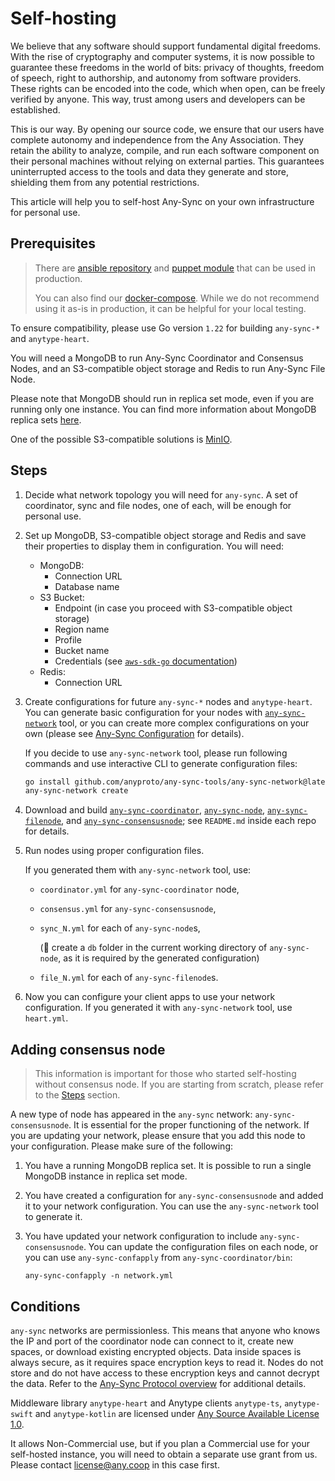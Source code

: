 # Self-hosting

We believe that any software should support fundamental digital freedoms. With the rise of cryptography and computer systems, it is now possible to guarantee these freedoms in the world of bits: privacy of thoughts, freedom of speech, right to authorship, and autonomy from software providers. These rights can be encoded into the code, which when open, can be freely verified by anyone. This way, trust among users and developers can be established.

This is our way. By opening our source code, we ensure that our users have complete autonomy and independence from the Any Association. They retain the ability to analyze, compile, and run each software component on their personal machines without relying on external parties. This guarantees uninterrupted access to the tools and data they generate and store, shielding them from any potential restrictions.

This article will help you to self-host Any-Sync on your own infrastructure for personal use.

## Prerequisites

> There are [ansible repository](https://github.com/anyproto/ansible-anysync) and [puppet module](https://forge.puppetlabs.com/modules/anyproto/anysync/readme) that can be used in production.
>
> You can also find our [docker-compose](https://github.com/anyproto/any-sync-dockercompose). While we do not recommend using it as-is in production, it can be helpful for your local testing.

To ensure compatibility, please use Go version `1.22` for building `any-sync-*` and `anytype-heart`.

You will need a MongoDB to run Any-Sync Coordinator and Consensus Nodes, and an S3-compatible object storage and Redis to run Any-Sync File Node.

Please note that MongoDB should run in replica set mode, even if you are running only one instance. You can find more information about MongoDB replica sets [here](https://docs.mongodb.com/manual/replication/).

One of the possible S3-compatible solutions is [MinIO](https://min.io/docs/minio/linux/operations/install-deploy-manage/deploy-minio-single-node-single-drive.html).

## Steps

1. Decide what network topology you will need for `any-sync`. A set of coordinator, sync and file nodes, one of each, will be enough for personal use.
2. Set up MongoDB, S3-compatible object storage and Redis and save their properties to display them in configuration. You will need:
   * MongoDB:
     * Connection URL
     * Database name
   * S3 Bucket:
     * Endpoint (in case you proceed with S3-compatible object storage)
     * Region name
     * Profile
     * Bucket name
     * Credentials (see [`aws-sdk-go` documentation](https://pkg.go.dev/github.com/aws/aws-sdk-go#readme-configuring-credentials))
   * Redis:
     * Connection URL
3.  Create configurations for future `any-sync-*` nodes and `anytype-heart`.\
    You can generate basic configuration for your nodes with [`any-sync-network`](https://github.com/anyproto/any-sync-tools/tree/main/any-sync-network) tool, or you can create more complex configurations on your own (please see [Any-Sync Configuration](../any-sync/configuration.md "mention") for details).

    If you decide to use `any-sync-network` tool, please run following commands and use interactive CLI to generate configuration files:

    ```bash
    go install github.com/anyproto/any-sync-tools/any-sync-network@latest
    any-sync-network create
    ```

4. Download and build [`any-sync-coordinator`](https://github.com/anyproto/any-sync-coordinator), [`any-sync-node`](https://github.com/anyproto/any-sync-node), [`any-sync-filenode`](https://github.com/anyproto/any-sync-filenode), and [`any-sync-consensusnode`](https://github.com/anyproto/any-sync-consensusnode); see `README.md` inside each repo for details.
5. Run nodes using proper configuration files. 

    If you generated them with `any-sync-network` tool, use:
   * `coordinator.yml` for `any-sync-coordinator` node,
   * `consensus.yml` for `any-sync-consensusnode`,
   * `sync_N.yml` for each of `any-sync-node`s, 
   
      (🚨 create a `db` folder in the current working directory of `any-sync-node`, as it is required by the generated configuration)
   * `file_N.yml` for each of `any-sync-filenode`s.
6. Now you can configure your client apps to use your network configuration. If you generated it with `any-sync-network` tool, use `heart.yml`.

## Adding consensus node

> This information is important for those who started self-hosting without consensus node. If you are starting from scratch, please refer to the [Steps](#steps) section.

A new type of node has appeared in the `any-sync` network: `any-sync-consensusnode`. It is essential for the proper functioning of the network. If you are updating your network, please ensure that you add this node to your configuration. Please make sure of the following:

1. You have a running MongoDB replica set. It is possible to run a single MongoDB instance in replica set mode.
2. You have created a configuration for `any-sync-consensusnode` and added it to your network configuration. You can use the `any-sync-network` tool to generate it.
3. You have updated your network configuration to include `any-sync-consensusnode`. You can update the configuration files on each node, or you can use `any-sync-confapply` from `any-sync-coordinator/bin`:

    ```
    any-sync-confapply -n network.yml
    ```


## Conditions

`any-sync` networks are permissionless. This means that anyone who knows the IP and port of the coordinator node can connect to it, create new spaces, or download existing encrypted objects. Data inside spaces is always secure, as it requires space encryption keys to read it. Nodes do not store and do not have access to these encryption keys and cannot decrypt the data. Refer to the [Any-Sync Protocol overview](../any-sync/overview.md "mention") for additional details.

Middleware library `anytype-heart` and Anytype clients `anytype-ts`, `anytype-swift` and `anytype-kotlin` are licensed under [Any Source Available License 1.0](https://networks.any.coop).

It allows Non-Commercial use, but if you plan a Commercial use for your self-hosted instance, you will need to obtain a separate use grant from us. Please contact [license@any.coop](mailto:license@any.coop) in this case first.
